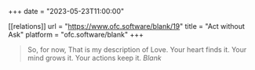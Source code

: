 +++
date = "2023-05-23T11:00:00"

[[relations]]
    url = "https://www.ofc.software/blank/19"
    title = "Act without Ask"
    platform = "ofc.software/blank"
+++

> So, for now,
> That is my description of Love.
> Your heart finds it.
> Your mind grows it.
> Your actions keep it.
*Blank*